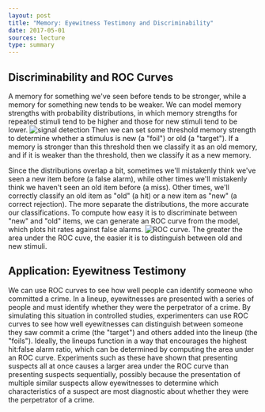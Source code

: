 ```yaml
---
layout: post
title: "Memory: Eyewitness Testimony and Discriminability"
date: 2017-05-01
sources: lecture
type: summary
---
```


## Discriminability and ROC Curves

A memory for something we've seen before tends to be stronger, while a memory for something new tends to be weaker. We can model memory strengths with probability distributions, in which memory strengths for repeated stimuli tend to be higher and those for new stimuli tend to be lower. ![signal detection](https://www.researchgate.net/profile/John_Wixted/publication/5897698/figure/fig7/AS:279929028661266@1443751689646/Figure-4-The-signal-detection-interpretation-of-remember-know-judgmentsa-A-strong.png)
Then we can set some threshold memory strength to determine whether a stimulus is new (a "foil") or old (a "target"). If a memory is stronger than this threshold then we classify it as an old memory, and if it is weaker than the threshold, then we classify it as a new memory.

Since the distributions overlap a bit, sometimes we'll mistakenly think we've seen a new item before (a false alarm), while other times we'll mistakenly think we haven't seen an old item before (a miss). Other times, we'll correctly classify an old item as "old" (a hit) or a new item as "new" (a correct rejection). The more separate the distributions, the more accurate our classifications. To compute how easy it is to discriminate between "new" and "old" items, we can generate an ROC curve from the model, which plots hit rates against false alarms. ![ROC curve](http://www.cns.nyu.edu/~david/handouts/sdt/ROC.gif). The greater the area under the ROC cuve, the easier it is to distinguish between old and new stimuli.

## Application: Eyewitness Testimony

We can use ROC curves to see how well people can identify someone who committed a crime. In a lineup, eyewitnesses are presented with a series of people and must identify whether they were the perpetrator of a crime. By simulating this situation in controlled studies, experimenters can use ROC curves to see how well eyewitnesses can distinguish between someone they saw commit a crime (the "target") and others added into the lineup (the "foils"). Ideally, the lineups function in a way that encourages the highest hit:false alarm ratio, which can be determined by computing the area under an ROC curve.
Experiments such as these have shown that presenting suspects all at once causes a larger area under the ROC curve than presenting suspects sequentially, possibly because the presentation of multiple similar suspects allow eyewitnesses to determine which characteristics of a suspect are most diagnostic about whether they were the perpetrator of a crime.
